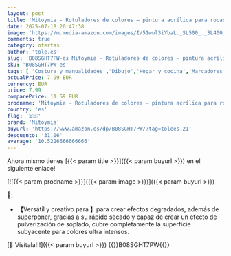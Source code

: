 ```yaml
---
layout: post
title: 'Mitoymia - Rotuladores de colores – pintura acrílica para rocas  24 vibrantes  juego marcadores vidrio  piedra  madera  cerámica  manualidades  Navidad  huevos Pascua y calabaza'
date: 2025-07-18 20:47:38
image: 'https://m.media-amazon.com/images/I/51wul3iYbaL._SL500_._SL400_.jpg'
comments: true
category: ofertas
author: 'tole.es'
slug: 'B08SGHT7PW-es Mitoymia - Rotuladores de colores – pintura acrílica para...'
sku: 'B08SGHT7PW-es'
tags: [ 'Costura y manualidades','Dibujo','Hogar y cocina','Marcadores','Materiales de dibujo','mitoymia','rotuladores','🇪🇸', ]
actualPrice: 7.99 EUR
currency: EUR
price: 7.99
comparePrice: 11.59 EUR
prodname: 'Mitoymia - Rotuladores de colores – pintura acrílica para rocas  24 vibrantes  juego marcadores vidrio  piedra  madera  cerámica  manualidades  Navidad  huevos Pascua y calabaza'
country: 'es'
flag: '🇪🇸'
brand: 'Mitoymia'
buyurl: 'https://www.amazon.es/dp/B08SGHT7PW/?tag=tolees-21'
descuento: '31.06'
average: '10.5226666666666'
---
```


Ahora mismo tienes [{{< param title >}}]({{< param buyurl >}}) en el siguiente enlace!

[![{{< param prodname >}}]({{< param image >}})]({{< param buyurl >}})

🔎:

- 【Versátil y creativo para 】para crear efectos degradados, además de superponer, gracias a su rápido secado y capaz de crear un efecto de pulverización de soplado, cubre completamente la superficie subyacente para colores ultra intensos.

[🛒 Visítala!!!]({{< param buyurl >}})
{{<world>}}B08SGHT7PW{{</world>}}
